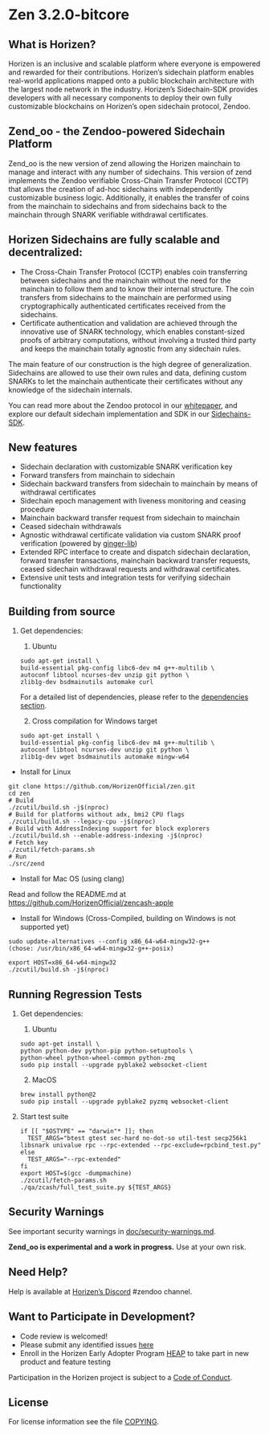 Zen 3.2.0-bitcore
================
What is Horizen?
----------------
Horizen is an inclusive and scalable platform where everyone is empowered and rewarded for their contributions. Horizen’s sidechain platform enables real-world applications mapped onto a public blockchain architecture with the largest node network in the industry. Horizen’s Sidechain-SDK provides developers with all necessary components to deploy their own fully customizable blockchains on Horizen’s open sidechain protocol, Zendoo.

Zend_oo - the Zendoo-powered Sidechain Platform
----------------
Zend_oo is the new version of zend allowing the Horizen mainchain to manage and interact with any number of sidechains. 
This version of zend implements the Zendoo verifiable Cross-Chain Transfer Protocol (CCTP) that allows the creation of ad-hoc sidechains with independently customizable business logic. Additionally, it enables the transfer of coins from the mainchain to sidechains and from sidechains back to the mainchain through SNARK verifiable withdrawal certificates.

Horizen Sidechains are fully scalable and decentralized:
----------------
- The Cross-Chain Transfer Protocol (CCTP) enables coin transferring between sidechains and the mainchain without the need for the mainchain to follow them and to know their internal structure. The coin transfers from sidechains to the mainchain are performed using cryptographically authenticated certificates received from the sidechains.
- Certificate authentication and validation are achieved through the innovative use of SNARK technology, which enables constant-sized proofs of arbitrary computations, without involving a trusted third party and keeps the mainchain totally agnostic from any sidechain rules.

The main feature of our construction is the high degree of generalization. Sidechains are allowed to use their own rules and data, defining custom SNARKs to let the mainchain authenticate their certificates without any knowledge of the sidechain internals.

You can read more about the Zendoo protocol in our [whitepaper](https://www.horizen.io/assets/files/Horizen-Sidechain-Zendoo-A_zk-SNARK-Verifiable-Cross-Chain-Transfer-Protocol.pdf), and explore our default sidechain implementation and SDK in our [Sidechains-SDK](https://github.com/HorizenOfficial/Sidechains-SDK).

New features
----------------
- Sidechain declaration with customizable SNARK verification key
- Forward transfers from mainchain to sidechain
- Sidechain backward transfers from sidechain to mainchain by means of withdrawal certificates
- Sidechain epoch management with liveness monitoring and ceasing procedure
- Mainchain backward transfer request from sidechain to mainchain
- Ceased sidechain withdrawals
- Agnostic withdrawal certificate validation via custom SNARK proof verification (powered by [ginger-lib](https://github.com/HorizenOfficial/ginger-lib))
- Extended RPC interface to create and dispatch sidechain declaration, forward transfer transactions, mainchain backward transfer requests, ceased sidechain withdrawal requests and withdrawal certificates.
- Extensive unit tests and integration tests for verifying sidechain functionality

Building from source
----------------

1. Get dependencies:
    1. Ubuntu
    ```{r, engine='bash'}
    sudo apt-get install \
    build-essential pkg-config libc6-dev m4 g++-multilib \
    autoconf libtool ncurses-dev unzip git python \
    zlib1g-dev bsdmainutils automake curl
    ```
    For a detailed list of dependencies, please refer to the [dependencies section](doc/dependencies.md).

    2. Cross compilation for Windows target
    ```{r, engine='bash'}
    sudo apt-get install \
    build-essential pkg-config libc6-dev m4 g++-multilib \
    autoconf libtool ncurses-dev unzip git python \
    zlib1g-dev wget bsdmainutils automake mingw-w64
    ```

* Install for Linux
```{r, engine='bash'}
git clone https://github.com/HorizenOfficial/zen.git
cd zen
# Build
./zcutil/build.sh -j$(nproc)
# Build for platforms without adx, bmi2 CPU flags
./zcutil/build.sh --legacy-cpu -j$(nproc)
# Build with AddressIndexing support for block explorers
./zcutil/build.sh --enable-address-indexing -j$(nproc)
# Fetch key
./zcutil/fetch-params.sh
# Run
./src/zend
```

* Install for Mac OS (using clang)

Read and follow the README.md at https://github.com/HorizenOfficial/zencash-apple


* Install for Windows (Cross-Compiled, building on Windows is not supported yet)

```
sudo update-alternatives --config x86_64-w64-mingw32-g++
(chose: /usr/bin/x86_64-w64-mingw32-g++-posix)

export HOST=x86_64-w64-mingw32
./zcutil/build.sh -j$(nproc)
```

Running Regression Tests
----------------
1. Get dependencies:
    1. Ubuntu
    ```{r, engine='bash'}
    sudo apt-get install \
    python python-dev python-pip python-setuptools \
    python-wheel python-wheel-common python-zmq
    sudo pip install --upgrade pyblake2 websocket-client
    ```

    2. MacOS
    ```{r, engine='bash'}
    brew install python@2
    sudo pip install --upgrade pyblake2 pyzmq websocket-client
    ```

2. Start test suite
    ```{r, engine='bash'}
    if [[ "$OSTYPE" == "darwin"* ]]; then
      TEST_ARGS="btest gtest sec-hard no-dot-so util-test secp256k1 libsnark univalue rpc --rpc-extended --rpc-exclude=rpcbind_test.py"
    else
      TEST_ARGS="--rpc-extended"
    fi
    export HOST=$(gcc -dumpmachine)
    ./zcutil/fetch-params.sh
    ./qa/zcash/full_test_suite.py ${TEST_ARGS}
    ```

Security Warnings
----------------

See important security warnings in [doc/security-warnings.md](doc/security-warnings.md).

**Zend_oo is experimental and a work in progress.** Use at your own risk.

Need Help?
----------------
Help is available at [Horizen’s Discord](https://www.horizen.io/invite/discord) #zendoo channel.

Want to Participate in Development?
----------------
- Code review is welcomed!
- Please submit any identified issues [here](https://github.com/HorizenOfficial/zen/issues)
- Enroll in the Horizen Early Adopter Program [HEAP](https://heap.horizen.io/) to take part in new product and feature testing

Participation in the Horizen project is subject to a [Code of Conduct](code_of_conduct.md).

License
----------------

For license information see the file [COPYING](COPYING).
